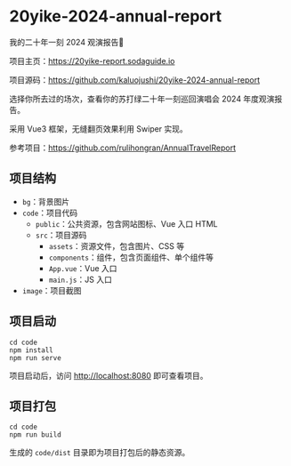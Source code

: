 # 20yike-2024-annual-report

我的二十年一刻 2024 观演报告📰

项目主页：<https://20yike-report.sodaguide.io>

项目源码：<https://github.com/kaluojushi/20yike-2024-annual-report>

选择你所去过的场次，查看你的苏打绿二十年一刻巡回演唱会 2024 年度观演报告。

采用 Vue3 框架，无缝翻页效果利用 Swiper 实现。

参考项目：<https://github.com/rulihongran/AnnualTravelReport>

## 项目结构

- `bg`：背景图片
- `code`：项目代码
  - `public`：公共资源，包含网站图标、Vue 入口 HTML
  - `src`：项目源码
    - `assets`：资源文件，包含图片、CSS 等
    - `components`：组件，包含页面组件、单个组件等
    - `App.vue`：Vue 入口
    - `main.js`：JS 入口
- `image`：项目截图

## 项目启动

```
cd code
npm install
npm run serve
```

项目启动后，访问 <http://localhost:8080> 即可查看项目。

## 项目打包

```
cd code
npm run build
```

生成的 `code/dist` 目录即为项目打包后的静态资源。
